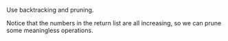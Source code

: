 Use backtracking and pruning.

Notice that the numbers in the return list are all increasing, so we can prune some meaningless operations.
